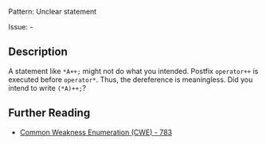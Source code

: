 Pattern: Unclear statement

Issue: -

## Description

A statement like `*A++;` might not do what you intended. Postfix `operator++` is executed before `operator*`. Thus, the dereference is meaningless. Did you intend to write `(*A)++;`?

## Further Reading

* [Common Weakness Enumeration (CWE) - 783](https://cwe.mitre.org/data/definitions/783.html)